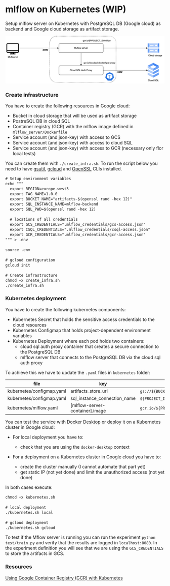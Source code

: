 # mlflow on Kubernetes (WIP)

Setup mlflow server on Kubernetes with PostgreSQL DB (Google cloud) as backend and Google cloud storage as artifact
storage.

![Architecture](mlflow.png)

### Create infrastructure

You have to create the following resources in Google cloud:

- Bucket in cloud storage that will be used as artifact storage
- PostreSQL DB in cloud SQL
- Container registry (GCR) with the mlflow image defined in `mlflow_server/Dockerfile`
- Service account (and json-key) with access to GCS
- Service account (and json-key) with access to cloud SQL
- Service account (and json-key) with access to GCR (necessary only flor local tests)

You can create them with `./create_infra.sh`. To run the script below you need to
have [gsutil](https://cloud.google.com/storage/docs/gsutil), [gcloud](https://cloud.google.com/sdk/gcloud) and [OpenSSL]() CLIs installed.
```shell
# Setup environment variables
echo """
  export REGION=europe-west3
  export TAG_NAME=1.0.0
  export BUCKET_NAME="artifacts-$(openssl rand -hex 12)"
  export SQL_INSTANCE_NAME=mlflow-backend
  export SQL_PWD=$(openssl rand -hex 12)
  
  # locations of all credentials
  export GCS_CREDENTIALS=".mlflow_credentials/gcs-access.json"
  export CSQL_CREDENTIALS=".mlflow_credentials/csql-access.json"
  export GCR_CREDENTIALS=".mlflow_credentials/gcr-access.json"
""" > .env

source .env

# gcloud configuration
gcloud init

# Create infrastructure
chmod +x create_infra.sh
./create_infra.sh
```

### Kubernetes deployment

You have to create the following kubernetes components:
- Kubernetes Secret that holds the sensitive access credentials to the cloud resources
- Kubernetes Configmap that holds project-dependent environment variables
- Kubernetes Deployment where each pod holds two containers:
  - cloud sql auth proxy container that creates a secure connection to the PostgreSQL DB
  - mlflow server that connects to the PostgreSQL DB via the cloud sql auth proxy

To achieve this we have to update the `.yaml` files in `kubernetes` folder:

| file  | key  |  value |
|---|---|---|
| kubernetes/configmap.yaml  |  artifacts_store_uri | `gs://${BUCKET_NAME}`  |
| kubernetes/configmap.yaml  |  sql_instance_connection_name |  `${PROJECT_ID}:${REGION}:${SQL_INSTANCE_NAME}` |
| kubernetes/mlflow.yaml  |  [mlflow-server-container].image |  `gcr.io/${PROJECT_ID}/mlflow:${TAG_NAME}` |

You can test the service with Docker Desktop or deploy it on a Kubernetes cluster in Google cloud:
- For local deployment you have to:
  - check that you are using the `docker-desktop` context
  

- For a deployment on a Kubernetes cluster in Google cloud you have to:
  - create the cluster manually (I cannot automate that part yet)
  - get static IP (not yet done) and limit the unauthorized access (not yet done) 

In both cases execute:
```shell
chmod +x kubernetes.sh

# local deployment 
./kubernetes.sh local

# gcloud deployment
./kubernetes.sh gcloud
```

To test if the Mflow server is running you can run the experiment `python test/train.py` and verify that the results are logged in `localhost:8080`. In the experiment definition you will see that we are using the `GCS_CREDENTIALS` to store the artifacts in GCS.


### Resources

[Using Google Container Registry (GCR) with Kubernetes](https://colinwilson.uk/2020/07/09/using-google-container-registry-with-kubernetes/)
